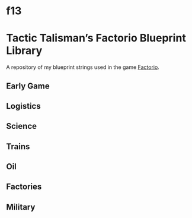 # f13
# Tactic Talisman’s Factorio Blueprint Library
A repository of my blueprint strings used in the game [Factorio](https://www.factorio.com/).

## Early Game

## Logistics

## Science

## Trains

## Oil

## Factories

## Military
